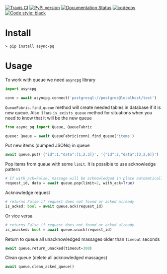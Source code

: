 [![Travis CI](https://travis-ci.org/maximdanilchenko/async-pq.svg?branch=master)](https://travis-ci.org/maximdanilchenko/async-pq)
[![PyPI version](https://badge.fury.io/py/async-pq.svg)](https://badge.fury.io/py/async-pq)
[![Documentation Status](https://readthedocs.org/projects/async-pq/badge/?version=latest)](https://async-pq.readthedocs.io/en/latest/?badge=latest)
[![codecov](https://codecov.io/gh/maximdanilchenko/async-pq/branch/master/graph/badge.svg)](https://codecov.io/gh/maximdanilchenko/async-pq)
[![Code style: black](https://img.shields.io/badge/code%20style-black-000000.svg)](https://github.com/ambv/black)
# Install
```
> pip install async-pq
```

# Usage

To work with queue we need ```asyncpg``` library
```python
import asyncpg

conn = await asyncpg.connect('postgresql://postgres@localhost/test')
```

```QueueFabric.find_queue``` method will create needed 
tables in database if it is new queue. 
Also it has ```is_exists_queue``` method for situations when you 
need to know that it will be the new queue
```python
from async_pq import Queue, QueueFabric

queue: Queue = await QueueFabric(conn).find_queue('items')
```

Put new items (dumped JSONs) in queue
```python
await queue.put('{"id":1,"data":[1,2,3]}', '{"id":2,"data":[3,2,6]}')
```

Pop items from queue with some ```limit```. It is possible to use acknowledge pattern
```python
# If with_ack=False, massage will be acknowledged in place automatically
request_id, data = await queue.pop(limit=2, with_ack=True)
```

Acknowledge request
```python
# returns False if request does not found or acked already
is_acked: bool = await queue.ack(request_id)
```

Or vice versa 
```python
# returns False if request does not found or acked already
is_unacked: bool = await queue.unack(request_id)
```

Return to queue all unacknowledged massages older than ```timeout``` seconds 
```python
await queue.return_unacked(timeout=300)
```

Clean queue (delete all acknowledged massages)
```python
await queue.clean_acked_queue()
```
